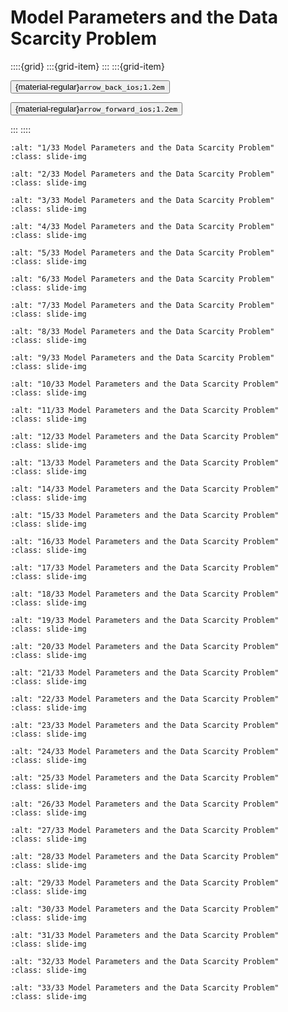 # Model Parameters and the Data Scarcity Problem

<aside class="margin sidebar">

::::{grid}
:::{grid-item}
:::
:::{grid-item}
<div id="slide-controls" class="btn-toolbar justify-content-between">

<button id="arrow_back" class="sd-btn">{material-regular}`arrow_back_ios;1.2em`</button>

<button id="arrow_forward" class="sd-btn">{material-regular}`arrow_forward_ios;1.2em`</button>
</div>
:::
::::
</aside>
<div class="slides">
<div>

```{image} ../../../images/gcp_courses/cv_fundamentals_with_gcp/dealing_with_image_data/model_parameters_and_the_data_scarcity_problem/001.jpg
:alt: "1/33 Model Parameters and the Data Scarcity Problem"
:class: slide-img
```
<div class="cell tag_remove-input tag_output_scroll docutils container">
<div class="cell_output docutils container">


</div>
</div>
</div>
</div>
<div class="slides">
<div>

```{image} ../../../images/gcp_courses/cv_fundamentals_with_gcp/dealing_with_image_data/model_parameters_and_the_data_scarcity_problem/002.jpg
:alt: "2/33 Model Parameters and the Data Scarcity Problem"
:class: slide-img
```
<div class="cell tag_remove-input tag_output_scroll docutils container">
<div class="cell_output docutils container">


</div>
</div>
</div>
</div>
<div class="slides">
<div>

```{image} ../../../images/gcp_courses/cv_fundamentals_with_gcp/dealing_with_image_data/model_parameters_and_the_data_scarcity_problem/003.jpg
:alt: "3/33 Model Parameters and the Data Scarcity Problem"
:class: slide-img
```
<div class="cell tag_remove-input tag_output_scroll docutils container">
<div class="cell_output docutils container">


</div>
</div>
</div>
</div>
<div class="slides">
<div>

```{image} ../../../images/gcp_courses/cv_fundamentals_with_gcp/dealing_with_image_data/model_parameters_and_the_data_scarcity_problem/004.jpg
:alt: "4/33 Model Parameters and the Data Scarcity Problem"
:class: slide-img
```
<div class="cell tag_remove-input tag_output_scroll docutils container">
<div class="cell_output docutils container">


</div>
</div>
</div>
</div>
<div class="slides">
<div>

```{image} ../../../images/gcp_courses/cv_fundamentals_with_gcp/dealing_with_image_data/model_parameters_and_the_data_scarcity_problem/005.jpg
:alt: "5/33 Model Parameters and the Data Scarcity Problem"
:class: slide-img
```
<div class="cell tag_remove-input tag_output_scroll docutils container">
<div class="cell_output docutils container">


</div>
</div>
</div>
</div>
<div class="slides">
<div>

```{image} ../../../images/gcp_courses/cv_fundamentals_with_gcp/dealing_with_image_data/model_parameters_and_the_data_scarcity_problem/006.jpg
:alt: "6/33 Model Parameters and the Data Scarcity Problem"
:class: slide-img
```
<div class="cell tag_remove-input tag_output_scroll docutils container">
<div class="cell_output docutils container">


</div>
</div>
</div>
</div>
<div class="slides">
<div>

```{image} ../../../images/gcp_courses/cv_fundamentals_with_gcp/dealing_with_image_data/model_parameters_and_the_data_scarcity_problem/007.jpg
:alt: "7/33 Model Parameters and the Data Scarcity Problem"
:class: slide-img
```
<div class="cell tag_remove-input tag_output_scroll docutils container">
<div class="cell_output docutils container">


</div>
</div>
</div>
</div>
<div class="slides">
<div>

```{image} ../../../images/gcp_courses/cv_fundamentals_with_gcp/dealing_with_image_data/model_parameters_and_the_data_scarcity_problem/008.jpg
:alt: "8/33 Model Parameters and the Data Scarcity Problem"
:class: slide-img
```
<div class="cell tag_remove-input tag_output_scroll docutils container">
<div class="cell_output docutils container">


</div>
</div>
</div>
</div>
<div class="slides">
<div>

```{image} ../../../images/gcp_courses/cv_fundamentals_with_gcp/dealing_with_image_data/model_parameters_and_the_data_scarcity_problem/009.jpg
:alt: "9/33 Model Parameters and the Data Scarcity Problem"
:class: slide-img
```
<div class="cell tag_remove-input tag_output_scroll docutils container">
<div class="cell_output docutils container">


</div>
</div>
</div>
</div>
<div class="slides">
<div>

```{image} ../../../images/gcp_courses/cv_fundamentals_with_gcp/dealing_with_image_data/model_parameters_and_the_data_scarcity_problem/010.jpg
:alt: "10/33 Model Parameters and the Data Scarcity Problem"
:class: slide-img
```
<div class="cell tag_remove-input tag_output_scroll docutils container">
<div class="cell_output docutils container">


</div>
</div>
</div>
</div>
<div class="slides">
<div>

```{image} ../../../images/gcp_courses/cv_fundamentals_with_gcp/dealing_with_image_data/model_parameters_and_the_data_scarcity_problem/011.jpg
:alt: "11/33 Model Parameters and the Data Scarcity Problem"
:class: slide-img
```
<div class="cell tag_remove-input tag_output_scroll docutils container">
<div class="cell_output docutils container">


</div>
</div>
</div>
</div>
<div class="slides">
<div>

```{image} ../../../images/gcp_courses/cv_fundamentals_with_gcp/dealing_with_image_data/model_parameters_and_the_data_scarcity_problem/012.jpg
:alt: "12/33 Model Parameters and the Data Scarcity Problem"
:class: slide-img
```
<div class="cell tag_remove-input tag_output_scroll docutils container">
<div class="cell_output docutils container">


</div>
</div>
</div>
</div>
<div class="slides">
<div>

```{image} ../../../images/gcp_courses/cv_fundamentals_with_gcp/dealing_with_image_data/model_parameters_and_the_data_scarcity_problem/013.jpg
:alt: "13/33 Model Parameters and the Data Scarcity Problem"
:class: slide-img
```
<div class="cell tag_remove-input tag_output_scroll docutils container">
<div class="cell_output docutils container">


</div>
</div>
</div>
</div>
<div class="slides">
<div>

```{image} ../../../images/gcp_courses/cv_fundamentals_with_gcp/dealing_with_image_data/model_parameters_and_the_data_scarcity_problem/014.jpg
:alt: "14/33 Model Parameters and the Data Scarcity Problem"
:class: slide-img
```
<div class="cell tag_remove-input tag_output_scroll docutils container">
<div class="cell_output docutils container">


</div>
</div>
</div>
</div>
<div class="slides">
<div>

```{image} ../../../images/gcp_courses/cv_fundamentals_with_gcp/dealing_with_image_data/model_parameters_and_the_data_scarcity_problem/015.jpg
:alt: "15/33 Model Parameters and the Data Scarcity Problem"
:class: slide-img
```
<div class="cell tag_remove-input tag_output_scroll docutils container">
<div class="cell_output docutils container">


</div>
</div>
</div>
</div>
<div class="slides">
<div>

```{image} ../../../images/gcp_courses/cv_fundamentals_with_gcp/dealing_with_image_data/model_parameters_and_the_data_scarcity_problem/016.jpg
:alt: "16/33 Model Parameters and the Data Scarcity Problem"
:class: slide-img
```
<div class="cell tag_remove-input tag_output_scroll docutils container">
<div class="cell_output docutils container">


</div>
</div>
</div>
</div>
<div class="slides">
<div>

```{image} ../../../images/gcp_courses/cv_fundamentals_with_gcp/dealing_with_image_data/model_parameters_and_the_data_scarcity_problem/017.jpg
:alt: "17/33 Model Parameters and the Data Scarcity Problem"
:class: slide-img
```
<div class="cell tag_remove-input tag_output_scroll docutils container">
<div class="cell_output docutils container">


</div>
</div>
</div>
</div>
<div class="slides">
<div>

```{image} ../../../images/gcp_courses/cv_fundamentals_with_gcp/dealing_with_image_data/model_parameters_and_the_data_scarcity_problem/018.jpg
:alt: "18/33 Model Parameters and the Data Scarcity Problem"
:class: slide-img
```
<div class="cell tag_remove-input tag_output_scroll docutils container">
<div class="cell_output docutils container">


</div>
</div>
</div>
</div>
<div class="slides">
<div>

```{image} ../../../images/gcp_courses/cv_fundamentals_with_gcp/dealing_with_image_data/model_parameters_and_the_data_scarcity_problem/019.jpg
:alt: "19/33 Model Parameters and the Data Scarcity Problem"
:class: slide-img
```
<div class="cell tag_remove-input tag_output_scroll docutils container">
<div class="cell_output docutils container">


</div>
</div>
</div>
</div>
<div class="slides">
<div>

```{image} ../../../images/gcp_courses/cv_fundamentals_with_gcp/dealing_with_image_data/model_parameters_and_the_data_scarcity_problem/020.jpg
:alt: "20/33 Model Parameters and the Data Scarcity Problem"
:class: slide-img
```
<div class="cell tag_remove-input tag_output_scroll docutils container">
<div class="cell_output docutils container">


</div>
</div>
</div>
</div>
<div class="slides">
<div>

```{image} ../../../images/gcp_courses/cv_fundamentals_with_gcp/dealing_with_image_data/model_parameters_and_the_data_scarcity_problem/021.jpg
:alt: "21/33 Model Parameters and the Data Scarcity Problem"
:class: slide-img
```
<div class="cell tag_remove-input tag_output_scroll docutils container">
<div class="cell_output docutils container">


</div>
</div>
</div>
</div>
<div class="slides">
<div>

```{image} ../../../images/gcp_courses/cv_fundamentals_with_gcp/dealing_with_image_data/model_parameters_and_the_data_scarcity_problem/022.jpg
:alt: "22/33 Model Parameters and the Data Scarcity Problem"
:class: slide-img
```
<div class="cell tag_remove-input tag_output_scroll docutils container">
<div class="cell_output docutils container">


</div>
</div>
</div>
</div>
<div class="slides">
<div>

```{image} ../../../images/gcp_courses/cv_fundamentals_with_gcp/dealing_with_image_data/model_parameters_and_the_data_scarcity_problem/023.jpg
:alt: "23/33 Model Parameters and the Data Scarcity Problem"
:class: slide-img
```
<div class="cell tag_remove-input tag_output_scroll docutils container">
<div class="cell_output docutils container">


</div>
</div>
</div>
</div>
<div class="slides">
<div>

```{image} ../../../images/gcp_courses/cv_fundamentals_with_gcp/dealing_with_image_data/model_parameters_and_the_data_scarcity_problem/024.jpg
:alt: "24/33 Model Parameters and the Data Scarcity Problem"
:class: slide-img
```
<div class="cell tag_remove-input tag_output_scroll docutils container">
<div class="cell_output docutils container">


</div>
</div>
</div>
</div>
<div class="slides">
<div>

```{image} ../../../images/gcp_courses/cv_fundamentals_with_gcp/dealing_with_image_data/model_parameters_and_the_data_scarcity_problem/025.jpg
:alt: "25/33 Model Parameters and the Data Scarcity Problem"
:class: slide-img
```
<div class="cell tag_remove-input tag_output_scroll docutils container">
<div class="cell_output docutils container">


</div>
</div>
</div>
</div>
<div class="slides">
<div>

```{image} ../../../images/gcp_courses/cv_fundamentals_with_gcp/dealing_with_image_data/model_parameters_and_the_data_scarcity_problem/026.jpg
:alt: "26/33 Model Parameters and the Data Scarcity Problem"
:class: slide-img
```
<div class="cell tag_remove-input tag_output_scroll docutils container">
<div class="cell_output docutils container">


</div>
</div>
</div>
</div>
<div class="slides">
<div>

```{image} ../../../images/gcp_courses/cv_fundamentals_with_gcp/dealing_with_image_data/model_parameters_and_the_data_scarcity_problem/027.jpg
:alt: "27/33 Model Parameters and the Data Scarcity Problem"
:class: slide-img
```
<div class="cell tag_remove-input tag_output_scroll docutils container">
<div class="cell_output docutils container">


</div>
</div>
</div>
</div>
<div class="slides">
<div>

```{image} ../../../images/gcp_courses/cv_fundamentals_with_gcp/dealing_with_image_data/model_parameters_and_the_data_scarcity_problem/028.jpg
:alt: "28/33 Model Parameters and the Data Scarcity Problem"
:class: slide-img
```
<div class="cell tag_remove-input tag_output_scroll docutils container">
<div class="cell_output docutils container">


</div>
</div>
</div>
</div>
<div class="slides">
<div>

```{image} ../../../images/gcp_courses/cv_fundamentals_with_gcp/dealing_with_image_data/model_parameters_and_the_data_scarcity_problem/029.jpg
:alt: "29/33 Model Parameters and the Data Scarcity Problem"
:class: slide-img
```
<div class="cell tag_remove-input tag_output_scroll docutils container">
<div class="cell_output docutils container">


</div>
</div>
</div>
</div>
<div class="slides">
<div>

```{image} ../../../images/gcp_courses/cv_fundamentals_with_gcp/dealing_with_image_data/model_parameters_and_the_data_scarcity_problem/030.jpg
:alt: "30/33 Model Parameters and the Data Scarcity Problem"
:class: slide-img
```
<div class="cell tag_remove-input tag_output_scroll docutils container">
<div class="cell_output docutils container">


</div>
</div>
</div>
</div>
<div class="slides">
<div>

```{image} ../../../images/gcp_courses/cv_fundamentals_with_gcp/dealing_with_image_data/model_parameters_and_the_data_scarcity_problem/031.jpg
:alt: "31/33 Model Parameters and the Data Scarcity Problem"
:class: slide-img
```
<div class="cell tag_remove-input tag_output_scroll docutils container">
<div class="cell_output docutils container">


</div>
</div>
</div>
</div>
<div class="slides">
<div>

```{image} ../../../images/gcp_courses/cv_fundamentals_with_gcp/dealing_with_image_data/model_parameters_and_the_data_scarcity_problem/032.jpg
:alt: "32/33 Model Parameters and the Data Scarcity Problem"
:class: slide-img
```
<div class="cell tag_remove-input tag_output_scroll docutils container">
<div class="cell_output docutils container">


</div>
</div>
</div>
</div>
<div class="slides">
<div>

```{image} ../../../images/gcp_courses/cv_fundamentals_with_gcp/dealing_with_image_data/model_parameters_and_the_data_scarcity_problem/033.jpg
:alt: "33/33 Model Parameters and the Data Scarcity Problem"
:class: slide-img
```
<div class="cell tag_remove-input tag_output_scroll docutils container">
<div class="cell_output docutils container">


</div>
</div>
</div>
</div>
